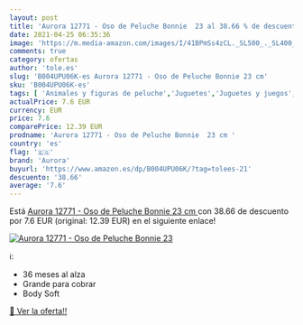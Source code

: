 ```yaml
---
layout: post
title: 'Aurora 12771 - Oso de Peluche Bonnie  23 al 38.66 % de descuento'
date: 2021-04-25 06:35:36
image: 'https://m.media-amazon.com/images/I/41BPmSs4zCL._SL500_._SL400_.jpg'
comments: true
category: ofertas
author: 'tole.es'
slug: 'B004UPU06K-es Aurora 12771 - Oso de Peluche Bonnie 23 cm'
sku: 'B004UPU06K-es'
tags: [ 'Animales y figuras de peluche','Juguetes','Juguetes y juegos','Peluches','aurora','peluche', ]
actualPrice: 7.6 EUR
currency: EUR
price: 7.6
comparePrice: 12.39 EUR
prodname: 'Aurora 12771 - Oso de Peluche Bonnie  23 cm '
country: 'es'
flag: '🇪🇸'
brand: 'Aurora'
buyurl: 'https://www.amazon.es/dp/B004UPU06K/?tag=tolees-21'
descuento: '38.66'
average: '7.6'
---
```


Está [Aurora 12771 - Oso de Peluche Bonnie  23 cm ](https://www.amazon.es/dp/B004UPU06K/?tag=tolees-21) con 38.66 de descuento por 7.6 EUR (original: 12.39 EUR) en el siguiente enlace!

[![Aurora 12771 - Oso de Peluche Bonnie  23](https://m.media-amazon.com/images/I/41BPmSs4zCL._SL500_._SL400_.jpg)](https://www.amazon.es/dp/B004UPU06K/?tag=tolees-21)

ℹ️:

- 36 meses al alza
- Grande para cobrar
- Body Soft

[🛒 Ver la oferta!!](https://www.amazon.es/dp/B004UPU06K/?tag=tolees-21)
